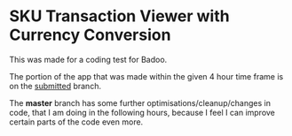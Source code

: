 # SKU Transaction Viewer with Currency Conversion

This was made for a coding test for Badoo. 

The portion of the app that was made within the given 4 hour time frame is on the 
[submitted](/tree/submitted) branch.

The **master** branch has some further optimisations/cleanup/changes in code, that I am doing in 
the following hours, because I feel I can improve certain parts of the code even more. 